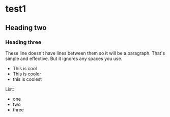 # test1

## Heading two

### Heading three

These line doesn't have lines between them so it will be a paragraph.
That's simple and effective. But it ignores any spaces you use. 

* This is cool
* This is cooler
* this is coolest

List:
- one
- two
- three
